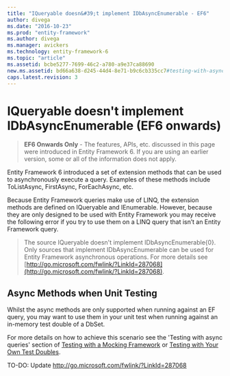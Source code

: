 ```yaml
---
title: "IQueryable doesn&#39;t implement IDbAsyncEnumerable - EF6"
author: divega
ms.date: "2016-10-23"
ms.prod: "entity-framework"
ms.author: divega
ms.manager: avickers
ms.technology: entity-framework-6
ms.topic: "article"
ms.assetid: bcbe5277-7699-46c2-a780-a9e37ca88690
new.ms.assetid: bd66a638-d245-44d4-8e71-b9c6cb335cc7#testing-with-async-queries
caps.latest.revision: 3
---
```

# IQueryable doesn&#39;t implement IDbAsyncEnumerable (EF6 onwards)
> **EF6 Onwards Only** - The features, APIs, etc. discussed in this page were introduced in Entity Framework 6. If you are using an earlier version, some or all of the information does not apply.  

Entity Framework 6 introduced a set of extension methods that can be used to asynchronously execute a query. Examples of these methods include ToListAsync, FirstAsync, ForEachAsync, etc.  

Because Entity Framework queries make use of LINQ, the extension methods are defined on IQueryable and IEnumerable. However, because they are only designed to be used with Entity Framework you may receive the following error if you try to use them on a LINQ query that isn’t an Entity Framework query.  

> The source IQueryable doesn't implement IDbAsyncEnumerable{0}. Only sources that implement IDbAsyncEnumerable can be used for Entity Framework asynchronous operations. For more details see [http://go.microsoft.com/fwlink/?LinkId=287068](http://go.microsoft.com/fwlink/?LinkId=287068).  

## Async Methods when Unit Testing  

Whilst the async methods are only supported when running against an EF query, you may want to use them in your unit test when running against an in-memory test double of a DbSet.  

For more details on how to achieve this scenario see the 'Testing with async queries' section of [Testing with a Mocking Framework](~/ef6/testing-with-a-mocking-framework-ef6-onwards.md) or [Testing with Your Own Test Doubles](~/ef6/testing-with-your-own-test-doubles-ef6-onwards.md).  

TO-DO: Update http://go.microsoft.com/fwlink/?LinkId=287068
